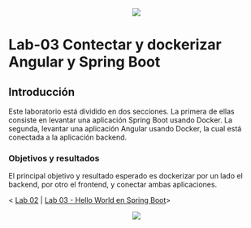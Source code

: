 <p align="center">
    <img src="../resources/header.png">
</p>

# Lab-03 Contectar y dockerizar Angular y Spring Boot

## Introducción
Este laboratorio está dividido en dos secciones. La primera de ellas consiste en levantar una aplicación Spring Boot usando Docker. La segunda, levantar una aplicación Angular usando Docker, la cual está conectada a la aplicación backend.

### Objetivos y resultados
El principal objetivo y resultado esperado es dockerizar por un lado el backend, por otro el frontend, y conectar ambas aplicaciones.

< [Lab 02](../lab-02/Readme.md) | [Lab 03 - Hello World en Spring Boot](./backend)>

<p align="center">
    <img src="../resources/header.png">
</p>
